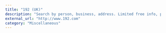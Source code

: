 ```yaml
---
title: "192 (UK)"
description: "Search by person, business, address. Limited free info, premium data upsell."
external_url: "http://www.192.com"
category: "Miscellaneous"
---
```

